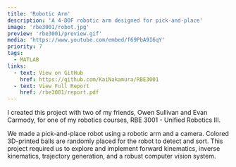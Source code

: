 ```yaml
---
title: 'Robotic Arm'
description: 'A 4-DOF robotic arm designed for pick-and-place'
image: 'rbe3001/robot.jpg'
preview: 'rbe3001/preview.gif'
media: 'https://www.youtube.com/embed/f69PbA9I6qY'
priority: 7
tags:
  - MATLAB
links:
  - text: View on GitHub
    href: https://github.com/KaiNakamura/RBE3001
  - text: View Full Report
    href: /rbe3001/report.pdf
---
```


I created this project with two of my friends, Owen Sullivan and Evan Carmody, for one of my robotics courses, RBE 3001 - Unified Robotics III.

We made a pick-and-place robot using a robotic arm and a camera. Colored 3D-printed balls are randomly placed for the robot to detect and sort. This project required us to explore and implement forward kinematics, inverse kinematics, trajectory generation, and a robust computer vision system.
